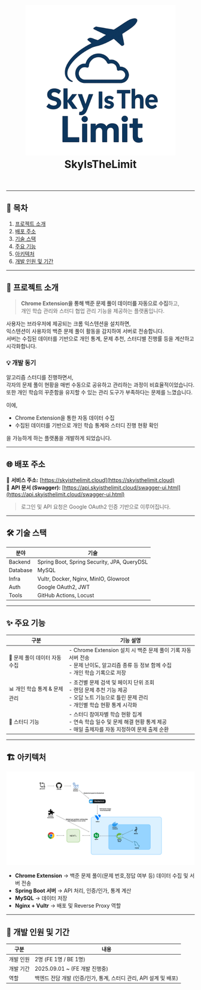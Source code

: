 <h1 align="center">
  <img src="docs/thumbnail.png" alt="SkyIsTheLimit Extension" width="400">
  <br>
  SkyIsTheLimit
  <br><br>
</h1>

---

## 📑 목차

1. [프로젝트 소개](#-프로젝트-소개)
2. [배포 주소](#-배포-주소)
3. [기술 스택](#-기술-스택)
4. [주요 기능](#-주요-기능)
5. [아키텍처](#-아키텍처)
6. [개발 인원 및 기간](#-개발-인원-및-기간)

---

## 📘 프로젝트 소개

> **Chrome Extension을 통해 백준 문제 풀이 데이터를 자동으로 수집**하고,  
> 개인 학습 관리와 스터디 협업 관리 기능을 제공하는 플랫폼입니다.

사용자는 브라우저에 제공되는 크롬 익스텐션을 설치하면,  
익스텐션이 사용자의 백준 문제 풀이 활동을 감지하여 서버로 전송합니다.  
서버는 수집된 데이터를 기반으로 개인 통계, 문제 추천, 스터디별 진행률 등을 계산하고 시각화합니다.

### 💡 개발 동기

알고리즘 스터디를 진행하면서,  
각자의 문제 풀이 현황을 매번 수동으로 공유하고 관리하는 과정이 비효율적이었습니다.  
또한 개인 학습의 꾸준함을 유지할 수 있는 관리 도구가 부족하다는 문제를 느꼈습니다.

이에,

- Chrome Extension을 통한 자동 데이터 수집
- 수집된 데이터를 기반으로 개인 학습 통계와 스터디 진행 현황 확인

을 가능하게 하는 플랫폼을 개발하게 되었습니다.

---

## 🌐 배포 주소

🔗 **서비스 주소:** [https://skyisthelimit.cloud](https://skyisthelimit.cloud) \
🔗 **API 문서 (Swagger):**
[https://api.skyisthelimit.cloud/swagger-ui.html](https://api.skyisthelimit.cloud/swagger-ui.html)
> 로그인 및 API 요청은 Google OAuth2 인증 기반으로 이루어집니다.

---

## 🛠 기술 스택

| 분야       | 기술                                          |
|----------|---------------------------------------------|
| Backend  | Spring Boot, Spring Security, JPA, QueryDSL |
| Database | MySQL                                       |
| Infra    | Vultr, Docker, Nginx, MinIO, Glowroot       |
| Auth     | Google OAuth2, JWT                          |
| Tools    | GitHub Actions, Locust                      |

---

## ✨ 주요 기능

| 구분                  | 기능 설명                                                                                           |
|---------------------|-------------------------------------------------------------------------------------------------|
| 🔄 문제 풀이 데이터 자동 수집  | - Chrome Extension 설치 시 백준 문제 풀이 기록 자동 서버 전송<br>- 문제 난이도, 알고리즘 종류 등 정보 함께 수집<br>- 개인 학습 기록으로 저장 |
| 📊 개인 학습 통계 & 문제 관리 | - 조건별 문제 검색 및 페이지 단위 조회<br>- 랜덤 문제 추천 기능 제공<br>- 오답 노트 기능으로 틀린 문제 관리<br>- 개인별 학습 현황 통계 시각화      |
| 👥 스터디 기능           | - 스터디 참여자별 학습 현황 집계<br>- 연속 학습 일수 및 문제 해결 현황 통계 제공<br>- 매일 출제자를 자동 지정하여 문제 출제 순환                |

---

## 🏗 아키텍처

![architecture](./docs/architecture.png)

- **Chrome Extension** → 백준 문제 풀이(문제 번호,정답 여부 등) 데이터 수집 및 서버 전송
- **Spring Boot 서버** → API 처리, 인증/인가, 통계 계산
- **MySQL** → 데이터 저장
- **Nginx + Vultr** → 배포 및 Reverse Proxy 역할

---

## 👥 개발 인원 및 기간

| 구분    | 내용                                         |
|-------|--------------------------------------------|
| 개발 인원 | 2명 (FE 1명 / BE 1명)                         |
| 개발 기간 | 2025.09.01 ~ (FE 개발 진행중)                   |
| 역할    | 백엔드 전담 개발 (인증/인가, 통계, 스터디 관리, API 설계 및 배포) |


